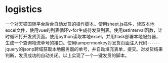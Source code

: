 # logistics
一个对天猫国际平台后台自动发货的操作脚本。使用sheet.js插件，读取本地excel文件，使用vue的列表循环v-for生成待发货列表。使用setInterval函数，计时循环打开发货页面。使用python读取本地excel，并用flask部署本地服务器，生成一个查询物流单号的接口。使用tampermonkey对发货页面注入代码------jquery的jsonp跨域获取本地服务器的单号，并自动填充表单，提交。对发货结果判断，发货成功的自动关闭。以上实现了一个一键发货的脚本。

